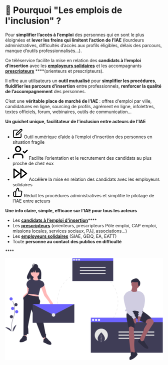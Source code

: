 # 💼 Pourquoi "Les emplois de l'inclusion" ?

Pour **simplifier l’accès à l’emploi** des personnes qui en sont le plus éloignées et **lever les freins qui limitent l’action de l’IAE** \(lourdeurs administratives, difficultés d’accès aux profils éligibles, délais des parcours, manque d’outils professionnalisés…\). 

Ce téléservice facilite la mise en relation des **candidats à l’emploi d’insertion** avec les [**employeurs solidaires**](qui-sont-les-employeurs-solidaires.md) et les accompagnants [**prescripteurs**](qui-sont-les-differents-prescripteurs/) ****\(orienteurs et prescripteurs\). 

Il offre aux utilisateurs un **outil mutualisé** pour **simplifier les procédures**, **fluidifier les parcours d’insertion** entre professionnels, **renforcer la qualité de l’accompagnement** des personnes.

C’est une **véritable place de marché de l’IAE** : offres d'emploi par ville, candidatures en ligne, sourcing de profils, agrément en ligne, infolettres, textes officiels, forum, webinaires, outils de communication…



**Un guichet unique, facilitateur de l’inclusion entre acteurs de l’IAE**

* ![](../.gitbook/assets/edit%20%282%29.svg) Outil numérique d’aide à l’emploi d'insertion des personnes en situation fragile
* ![](../.gitbook/assets/user-check.svg) Facilite l’orientation et le recrutement des candidats au plus proche de chez eux
* ![](../.gitbook/assets/fast-forward.svg) Accélère la mise en relation des candidats avec les employeurs solidaires
* ![](../.gitbook/assets/thumbs-up%20%281%29.svg) Réduit les procédures administratives et simplifie le pilotage de l’IAE entre acteurs



 **Une info claire, simple, efficace sur l’IAE  pour tous les acteurs**

* Les [**candidats à l’emploi d'insertion**](../qui-est-eligible-iae-criteres-eligibilite/)\*\*\*\*
* Les [**prescripteurs**](qui-sont-les-differents-prescripteurs/) \(orienteurs, prescripteurs Pôle emploi, CAP emploi, missions locales, services sociaux, PJJ,  associations…\) 
* Les [**employeurs solidaires**](qui-sont-les-employeurs-solidaires.md) \(SIAE, GEIQ, EA, EATT\)
* Toute **personne au contact des publics en difficulté**

\*\*\*\*

![](../.gitbook/assets/undraw_team_chat_y27k.svg)

